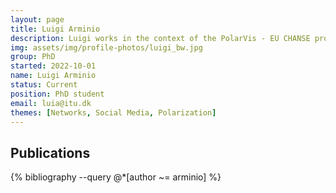 ```yaml
---
layout: page
title: Luigi Arminio
description: Luigi works in the context of the PolarVis - EU CHANSE project where he studies the online propagation of climate visual narratives. 
img: assets/img/profile-photos/luigi_bw.jpg
group: PhD
started: 2022-10-01
name: Luigi Arminio
status: Current
position: PhD student
email: luia@itu.dk
themes: [Networks, Social Media, Polarization]
---
```


Publications
----------
<div class="publications">
  {% bibliography --query @*[author ~= arminio] %}
</div>
